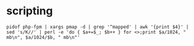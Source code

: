 scripting
=========

`pidof php-fpm | xargs pmap -d | grep '^mapped' | awk '{print $4}' | sed 's/K//' | perl -e 'do { $a+=$_; $b++ } for <>;print $a/1024, " mb\n", $a/1024/$b, " mb\n"'`